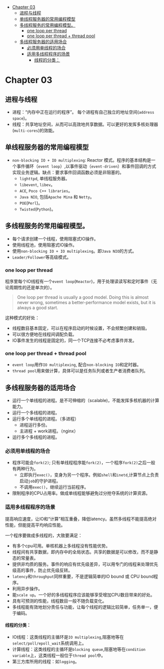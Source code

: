 - [Chapter 03](#chapter-03)
  - [进程与线程](#进程与线程)
  - [单线程服务器的常用编程模型](#单线程服务器的常用编程模型)
  - [多线程服务的常用编程模型。](#多线程服务的常用编程模型)
    - [one loop per thread](#one-loop-per-thread)
    - [one loop per thread + thread pool](#one-loop-per-thread--thread-pool)
  - [多线程服务器的适用场合](#多线程服务器的适用场合)
    - [必须用单线程的场合](#必须用单线程的场合)
    - [适用多线程程序的场景](#适用多线程程序的场景)
      - [线程的分类：](#线程的分类)

# Chapter 03

## 进程与线程
- 进程：“内存中正在运行的程序”。 每个进程有自己独立的地址空间(`address space`)。
- 线程：共享地址空间，从而可以高效地共享数据。可以更好的发挥多核处理器(`multi-cores`)的效能。

## 单线程服务器的常用编程模型

- `non-blocking IO + IO multiplexing`: Reactor 模式。程序的基本结构是一个事件循环（`event loop`）,以事件驱动（`event-driven`）和事件回调的方式实现业务逻辑。缺点：要求事件回调函数必须是非阻塞的。
  - `lighttpd`, 单线程服务器。
  - `libevent`, `libev`。
  - `ACE`, `Poco C++ libraries`。
  - `Java NIO`, 包括`Apache Mina` 和 `Netty`。
  - `POE`(`Perl`)。
  - `Twisted`(`Python`)。
  
## 多线程服务的常用编程模型。

- 每个请求创建一个线程，使用阻塞式IO操作。
- 使用线程池，使用阻塞式IO操作。
- 使用`non-blocking IO + IO multiplexing`。即`Java NIO`的方式。
- `Leader/Follower`等高级模式。

### one loop per thread

程序里每个IO线程有一个`event loop`(`Reactor`)，用于处理读读写和定时事件（无论周期性的还是单次的）。

> One loop per thread is usually a good model. Doing this is almost never wrong, sometimes a better-performance model exists, but it is always a good start.

这种模式的好处：
- 线程数目基本固定，可以在程序启动的时候设置，不会频繁创建和销毁。
- 可以很方便地在线程间调配负载。
- IO事件发生的线程是固定的，同一个TCP连接不必考虑事件并发。


### one loop per thread + thread pool

- `event loop`用作`IO multiplexing`, 配合`non-blocking IO`和定时器。
- `thread pool`用来做计算，具体可以是任务队列或者生产者消费者队列。


## 多线程服务器的适用场合

- 运行一个单线程的进程。是不可伸缩的（scalable)，不能发挥多核机器的计算能力。
- 运行一个多线程的进程。
- 运行多个单线程的进程。（多进程）
   - 进程运行多份。
   - 主进程 + work进程。（nginx）
- 运行多个多线程的进程。

### 必须用单线程的场合
- 程序可能会`fork(2)`; 只有单线程程序能`fork(2)`，一个程序`fork(2)`之后一般有两种行为。
    - 立即执行`exec()`，变身为另一个程序。例如`shell`和`inetd`,计算节点上负责启动`job`的守护进程。
    - 不调用`exec()`，继续运行当前程序。
- 限制程序的CPU占用率。做成单线程能够避免过分抢夺系统的计算资源。


### 适用多线程程序的场景

提高响应速度，让IO和“计算”相互重叠，降低latency。虽然多线程不能提高绝对性能，但能提高平均响应性能。

一个程序要做成多线程的，大致要满足：

- 有多个cpu可用。单核机器上多线程没有性能优势。
- 线程间有共享数据，即内存中的全局状态。共享的数据是可以修改，而不是静态的常量表。
- 提供非均质的服务。事件的响应有优先级差异，可以用专门的线程来处理优先级高的事件，防止优先级反转。
- `latency`和`throughput`同样重要，不是逻辑简单的IO bound 或 CPU bound程序。
- 利用异步操作。
- 能`scale up`。一个好的多线程程序应该能够享受增加CPU数目带来的好处。
- 具有可预测的性能，线程数目一般不随负载变化。
- 多线程能有效地划分责任与功能，让每个线程的逻辑比较简单，任务单一，便于编码。

#### 线程的分类：

- IO线程：这类线程的主循环是`IO multiplexing`,阻塞地等在`select/poll/epoll_wait`系统调用上。
- 计算线程：这类线程的主循环是`blocking queue`,阻塞地等在`condition variable`上，这类线程一般位于`thread pool`中。
- 第三方库所用的线程：如`logging`。
  
